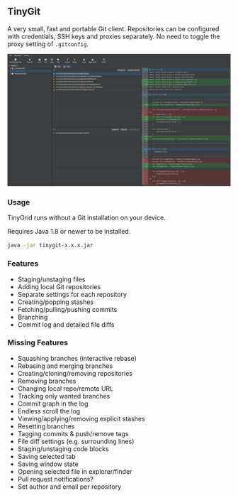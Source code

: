 ## TinyGit
A very small, fast and portable Git client.
Repositories can be configured with credentials, SSH keys and proxies separately.
No need to toggle the proxy setting of `.gitconfig`.

![TinyGit](image/image1.png)

### Usage

TinyGrid runs without a Git installation on your device.

Requires Java 1.8 or newer to be installed.

```bash
java -jar tinygit-x.x.x.jar
```

### Features

 - Staging/unstaging files
 - Adding local Git repositories
 - Separate settings for each repository
 - Creating/popping stashes
 - Fetching/pulling/pushing commits
 - Branching
 - Commit log and detailed file diffs

### Missing Features

 - Squashing branches (interactive rebase)
 - Rebasing and merging branches
 - Creating/cloning/removing repositories
 - Removing branches
 - Changing local repo/remote URL
 - Tracking only wanted branches
 - Commit graph in the log
 - Endless scroll the log
 - Viewing/applying/removing explicit stashes
 - Resetting branches
 - Tagging commits & push/remove tags
 - File diff settings (e.g. surrounding lines)
 - Staging/unstaging code blocks
 - Saving selected tab
 - Saving window state
 - Opening selected file in explorer/finder
 - Pull request notifications?
 - Set author and email per repository
